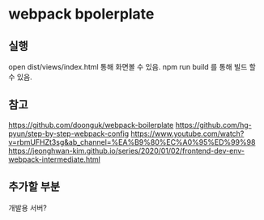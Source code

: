# webpack bpolerplate
## 실행
open dist/views/index.html 통해 화면볼 수 있음.
npm run build 를 통해 빌드 할 수 있음.

## 참고
https://github.com/doonguk/webpack-boilerplate
https://github.com/hg-pyun/step-by-step-webpack-config
https://www.youtube.com/watch?v=rbmUFHZt3sg&ab_channel=%EA%B9%80%EC%A0%95%ED%99%98
https://jeonghwan-kim.github.io/series/2020/01/02/frontend-dev-env-webpack-intermediate.html

## 추가할 부분
개발용 서버?